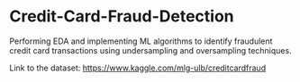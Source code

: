 # Credit-Card-Fraud-Detection
Performing EDA and implementing ML algorithms to identify fraudulent credit card transactions using undersampling and oversampling techniques.  

Link to the dataset: https://www.kaggle.com/mlg-ulb/creditcardfraud
